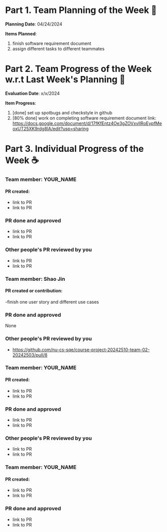 # Part 1. Team Planning of the Week :ledger: 
**Planning Date**: 04/24/2024

**Items Planned**:
1. finish software requirement document
2. assign different tasks to different teammates


# Part 2. Team Progress of the Week w.r.t Last Week's Planning :green_book:
**Evaluation Date**: x/x/2024

**Item Progress**:
1. [done] set up spotbugs and checkstyle in github
2. [80% done] work on completing software requirement document
link: https://docs.google.com/document/d/17fKfEntz4Oe3gZOVxvIlRoEypfMeoxUT25XK9rdg8lA/edit?usp=sharing

# Part 3. Individual Progress of the Week :coffee:

### Team member: YOUR_NAME
#### PR created:
- link to PR
- link to PR

### PR done and approved
- link to PR
- link to PR

### Other people's PR reviewed by you
- link to PR
- link to PR


### Team member: Shao Jin
#### PR created or contribution:
-finish one user story and different use cases

### PR done and approved
None

### Other people's PR reviewed by you
- https://github.com/nu-cs-sqe/course-project-20242510-team-02-20242503/pull/8



### Team member: YOUR_NAME
#### PR created:
- link to PR
- link to PR

### PR done and approved
- link to PR
- link to PR

### Other people's PR reviewed by you
- link to PR
- link to PR


### Team member: YOUR_NAME
#### PR created:
- link to PR
- link to PR

### PR done and approved
- link to PR
- link to PR
